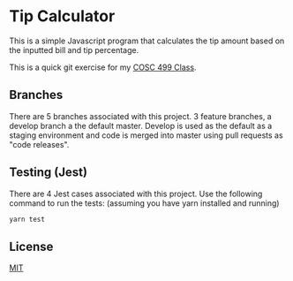 # Tip Calculator 

This is a simple Javascript program that calculates the tip amount based on the inputted bill and tip percentage. 

This is a quick git exercise for my [COSC 499 Class](https://people.ok.ubc.ca/bowenhui/499).
## Branches 
There are 5 branches associated with this project. 3 feature branches, a develop branch a the default master. Develop is used as the default as a staging environment and code is merged into master using pull requests as "code releases".

## Testing (Jest)

There are 4 Jest cases associated with this project. Use the following command to run the tests: (assuming you have yarn installed and running) 

```bash
yarn test
```




## License
[MIT](https://choosealicense.com/licenses/mit/)